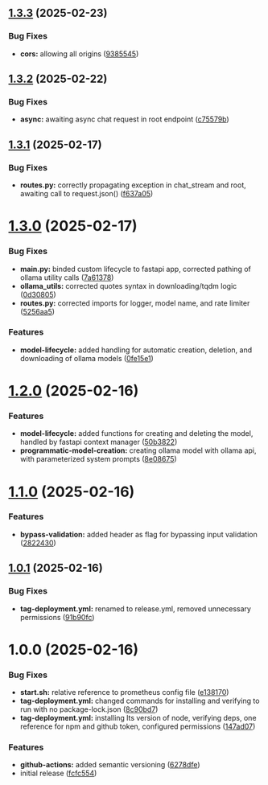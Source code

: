 ## [1.3.3](https://github.com/ofresia01/ollama-fastapi-rs/compare/v1.3.2...v1.3.3) (2025-02-23)


### Bug Fixes

* **cors:** allowing all origins ([9385545](https://github.com/ofresia01/ollama-fastapi-rs/commit/9385545139f9ebacf91203aaca3713db0b075b77))

## [1.3.2](https://github.com/ofresia01/ollama-fastapi-rs/compare/v1.3.1...v1.3.2) (2025-02-22)


### Bug Fixes

* **async:** awaiting async chat request in root endpoint ([c75579b](https://github.com/ofresia01/ollama-fastapi-rs/commit/c75579bee9a4c85ed1c463e242c8ab11d82e94c8))

## [1.3.1](https://github.com/ofresia01/ollama-fastapi-rs/compare/v1.3.0...v1.3.1) (2025-02-17)


### Bug Fixes

* **routes.py:** correctly propagating exception in chat_stream and root, awaiting call to request.json() ([f637a05](https://github.com/ofresia01/ollama-fastapi-rs/commit/f637a0598fd64aeedf7ade1265402ecc151ccbf6))

# [1.3.0](https://github.com/ofresia01/ollama-fastapi-rs/compare/v1.2.0...v1.3.0) (2025-02-17)


### Bug Fixes

* **main.py:** binded custom lifecycle to fastapi app, corrected pathing of ollama utility calls ([7a61378](https://github.com/ofresia01/ollama-fastapi-rs/commit/7a61378bcf868842e2e0108ba56df49803d8013e))
* **ollama_utils:** corrected quotes syntax in downloading/tqdm logic ([0d30805](https://github.com/ofresia01/ollama-fastapi-rs/commit/0d308054ddd4f385d7d486d9f3b063283bc43c70))
* **routes.py:** corrected imports for logger, model name, and rate limiter ([5256aa5](https://github.com/ofresia01/ollama-fastapi-rs/commit/5256aa5876de657fddbf391b68b87a1bfc41c679))


### Features

* **model-lifecycle:** added handling for automatic creation, deletion, and downloading of ollama models ([0fe15e1](https://github.com/ofresia01/ollama-fastapi-rs/commit/0fe15e138c409db5b7639775628e02ccd2cc8759))

# [1.2.0](https://github.com/ofresia01/ollama-fastapi-rs/compare/v1.1.0...v1.2.0) (2025-02-16)


### Features

* **model-lifecycle:** added functions for creating and deleting the model, handled by fastapi context manager ([50b3822](https://github.com/ofresia01/ollama-fastapi-rs/commit/50b38221403b5d339afc50b1388ea6d26be94d8b))
* **programmatic-model-creation:** creating ollama model with ollama api, with parameterized system prompts ([8e08675](https://github.com/ofresia01/ollama-fastapi-rs/commit/8e08675d7eaa756fa134e8a700ea225d58463a70))

# [1.1.0](https://github.com/ofresia01/ollama-fastapi-rs/compare/v1.0.1...v1.1.0) (2025-02-16)


### Features

* **bypass-validation:** added header as flag for bypassing input validation ([2822430](https://github.com/ofresia01/ollama-fastapi-rs/commit/28224304ba42bb49739401b6a35b426c2074e798))

## [1.0.1](https://github.com/ofresia01/ollama-fastapi-rs/compare/v1.0.0...v1.0.1) (2025-02-16)


### Bug Fixes

* **tag-deployment.yml:** renamed to release.yml, removed unnecessary permissions ([91b90fc](https://github.com/ofresia01/ollama-fastapi-rs/commit/91b90fc20f97e9ced5f42877ad837d94e7f4f8f6))

# 1.0.0 (2025-02-16)


### Bug Fixes

* **start.sh:** relative reference to prometheus config file ([e138170](https://github.com/ofresia01/ollama-fastapi-rs/commit/e13817078ed0757856315108abc228bae8e5271a))
* **tag-deployment.yml:** changed commands for installing and verifying to run with no package-lock.json ([8c90bd7](https://github.com/ofresia01/ollama-fastapi-rs/commit/8c90bd7ddf418806512abd7a840ad4fcde418913))
* **tag-deployment.yml:** installing lts version of node, verifying deps, one reference for npm and github token, configured permissions ([147ad07](https://github.com/ofresia01/ollama-fastapi-rs/commit/147ad07054ee755533f3b6ed8b49cbd5c60162dd))


### Features

* **github-actions:** added semantic versioning ([6278dfe](https://github.com/ofresia01/ollama-fastapi-rs/commit/6278dfe3831a81725daaabe95b961ab572ffd852))
* initial release ([fcfc554](https://github.com/ofresia01/ollama-fastapi-rs/commit/fcfc554beba08bf7972963ef362ef9fadbcb88db))
